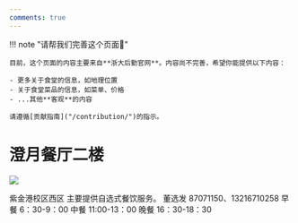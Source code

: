 ```yaml
---
comments: true
---
```


!!! note "请帮我们完善这个页面🙏"

    目前，这个页面的内容主要来自**浙大后勤官网**。内容尚不完善，希望你能提供以下内容：

    - 更多关于食堂的信息，如地理位置
    - 关于食堂菜品的信息，如菜单、价格
    - ...其他**客观**的内容

    请遵循[贡献指南]("/contribution/")的指示。

# 澄月餐厅二楼

 

![](https://zulg.zju.edu.cn/__local/E/6F/CD/259B6D76786D372F3E757ECEECA_FD7552F5_7575.png)

紫金港校区西区
主要提供自选式餐饮服务。
董选发
87071150、13216710258
早餐 6：30-9：00
中餐 11:00-13：00
晚餐 16：30-18：30
